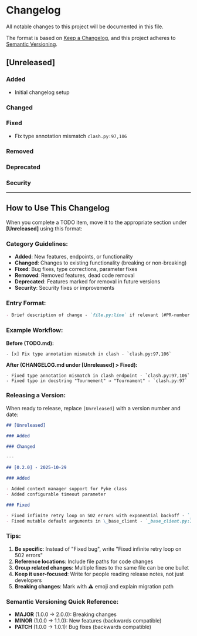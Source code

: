 # Changelog

All notable changes to this project will be documented in this file.

The format is based on [Keep a Changelog](https://keepachangelog.com/en/1.1.0/),
and this project adheres to [Semantic Versioning](https://semver.org/spec/v2.0.0.html).

## [Unreleased]

### Added

- Initial changelog setup

### Changed

### Fixed

- Fix type annotation mismatch `clash.py:97,106`

### Removed

### Deprecated

### Security

---

## How to Use This Changelog

When you complete a TODO item, move it to the appropriate section under **[Unreleased]** using this format:

### Category Guidelines:

- **Added**: New features, endpoints, or functionality
- **Changed**: Changes to existing functionality (breaking or non-breaking)
- **Fixed**: Bug fixes, type corrections, parameter fixes
- **Removed**: Removed features, dead code removal
- **Deprecated**: Features marked for removal in future versions
- **Security**: Security fixes or improvements

### Entry Format:

```markdown
- Brief description of change - `file.py:line` if relevant (#PR-number if applicable)
```

### Example Workflow:

**Before (TODO.md):**

```
- [x] Fix type annotation mismatch in clash - `clash.py:97,106`
```

**After (CHANGELOG.md under [Unreleased] > Fixed):**

```
- Fixed type annotation mismatch in clash endpoint - `clash.py:97,106`
- Fixed typo in docstring "Tournement" → "Tournament" - `clash.py:97`
```

### Releasing a Version:

When ready to release, replace `[Unreleased]` with a version number and date:

```markdown
## [Unreleased]

### Added

### Changed

---

## [0.2.0] - 2025-10-29

### Added

- Added context manager support for Pyke class
- Added configurable timeout parameter

### Fixed

- Fixed infinite retry loop on 502 errors with exponential backoff - `_base_client.py:116`
- Fixed mutable default arguments in \_base_client - `_base_client.py:162,168`
```

### Tips:

1. **Be specific**: Instead of "Fixed bug", write "Fixed infinite retry loop on 502 errors"
2. **Reference locations**: Include file paths for code changes
3. **Group related changes**: Multiple fixes to the same file can be one bullet
4. **Keep it user-focused**: Write for people reading release notes, not just developers
5. **Breaking changes**: Mark with ⚠️ emoji and explain migration path

### Semantic Versioning Quick Reference:

- **MAJOR** (1.0.0 → 2.0.0): Breaking changes
- **MINOR** (1.0.0 → 1.1.0): New features (backwards compatible)
- **PATCH** (1.0.0 → 1.0.1): Bug fixes (backwards compatible)
